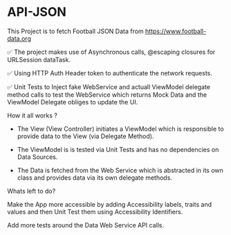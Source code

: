 # API-JSON
This Project is to fetch Football JSON Data from https://www.football-data.org

✅ The project makes use of Asynchronous calls,  @escaping closures for URLSession dataTask. 

✅ Using HTTP Auth Header token to authenticate the network requests.

✅ Unit Tests to Inject fake WebService and actuall ViewModel delegate method calls to test the WebService which returns Mock Data and the ViewModel Delegate obliges to update the UI.


How it all works ?
- The View (View Controller) initiates a ViewModel which is responsible to provide data to the View (via Delegate Method). 

- The ViewModel is is tested via Unit Tests and has no dependencies on Data Sources.

- The Data is fetched from the Web Service which is abstracted in its own class and provides data via its own delegate methods.


Whats left to do?

Make the App more accessible by adding Accessibility labels, traits and values and then Unit Test them using Accessibility Identifiers. 

Add more tests around the Data Web Service API calls.
